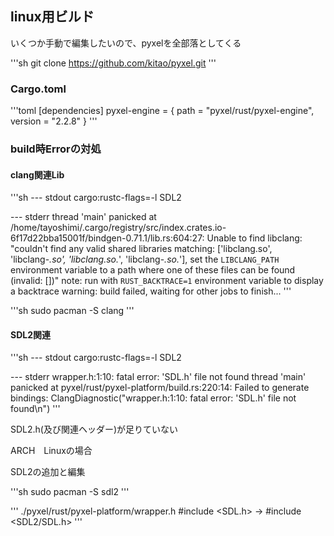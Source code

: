 ## linux用ビルド

いくつか手動で編集したいので、pyxelを全部落としてくる

'''sh
git clone https://github.com/kitao/pyxel.git
'''

### Cargo.toml

'''toml
[dependencies]
pyxel-engine = { path = "pyxel/rust/pyxel-engine", version = "2.2.8" }
'''

### build時Errorの対処

#### clang関連Lib

'''sh
--- stdout
  cargo:rustc-flags=-l SDL2

  --- stderr
  thread 'main' panicked at /home/tayoshimi/.cargo/registry/src/index.crates.io-6f17d22bba15001f/bindgen-0.71.1/lib.rs:604:27:
  Unable to find libclang: "couldn't find any valid shared libraries matching: ['libclang.so', 'libclang-*.so', 'libclang.so.*', 'libclang-*.so.*'], set the `LIBCLANG_PATH` environment variable to a path where one of these files can be found (invalid: [])"
  note: run with `RUST_BACKTRACE=1` environment variable to display a backtrace
warning: build failed, waiting for other jobs to finish...
'''

'''sh
sudo pacman -S clang
'''

#### SDL2関連

'''sh
  --- stdout
  cargo:rustc-flags=-l SDL2

  --- stderr
  wrapper.h:1:10: fatal error: 'SDL.h' file not found
  thread 'main' panicked at pyxel/rust/pyxel-platform/build.rs:220:14:
  Failed to generate bindings: ClangDiagnostic("wrapper.h:1:10: fatal error: 'SDL.h' file not found\n")
'''

SDL2.h(及び関連ヘッダー)が足りていない

ARCH　Linuxの場合

SDL2の追加と編集

'''sh
sudo pacman -S sdl2
'''

'''
./pyxel/rust/pyxel-platform/wrapper.h
#include <SDL.h> -> #include <SDL2/SDL.h>
'''